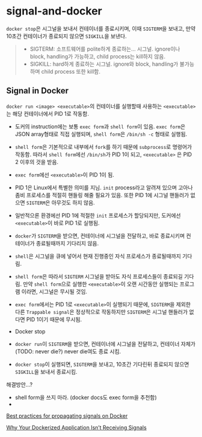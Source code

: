 # signal-and-docker

`docker stop`은 시그널을 보내서 컨테이너를 종료시키며, 이때 `SIGTERM`을 보내고, 만약 10초간 컨테이너가 종료되지 않으면 `SIGKILL`을 보낸다.

> - SIGTERM: 소프트웨어를 polite하게 종료하는... 시그널. ignore이나 block, handling가 가능하고, child process는 kill하지 않음.
> - SIGKILL: hard하게 종료하는 시그널. ignore와 block, handling가 불가능하며 child process 또한 kill함.

## Signal in Docker

`docker run <image> <executable>`의 컨테이너를 실행할때 사용하는 `<executable>`는 해당 컨테이너에서 PID 1로 작동함. 

- 도커의 instruction에는 보통 `exec form`과 `shell form`이 있음. `exec form`은 JSON array형태로 직접 실행되며, `shell form`은 `/bin/sh -c` 형태로 실행됨.
- `shell form`은 기본적으로 내부에서 `fork`를 하기 때문에 `subprocess`로 명령어가 작동함. 따라서 `shell form`에선 `/bin/sh`가 PID 1이 되고, `<executable>` 은 PID 2 이후의 것을 받음.
- `exec form`에선 `<executable>`이 PID 1이 됨.
- PID 1은 Linux에서 특별한 의미를 지님. `init` process라고 알려져 있으며 고아나 좀비 프로세스를 적절히 핸들링 해줄 필요가 있음. 또한 PID 1에 시그널 핸들러가 없으면 `SIGTERM`은 아무것도 하지 않음.
- 일반적으론 환경에선 PID 1에 적절한 `init` 프로세스가 할당되지만, 도커에선 `<executable>`이 바로 PID 1로 실행됨.
- `docker`가 `SIGTERM`을 받으면, 컨테이너에 시그널을 전달하고, 바로 종료시키며 컨테이너가 종료될때까지 기다리지 않음.
- `shell`은 시그널을 큐에 넣어서 현재 진행중인 자식 프로세스가 종료될때까지 기다림.
- `shell form`은 따라서 `SIGTERM` 시그널을 받아도 자식 프로세스들이 종료되길 기다림. 만약 `shell form`으로 실행한 `<executable>`이 오랜 시간동안 실행되는 프로그램 이라면, 시그널은 무시될 것임.
- `exec form`에서는 PID 1로 `<executable>`이 실행되기 때문에, `SIGTERM`을 제외한 다른 `Trappable signal`은 정상적으로 작동하지만 `SIGTERM`은 시그널 핸들러가 없다면 PID 1이기 때문에 무시됨.

- Docker stop
- `docker run`이 `SIGTERM`을 받으면, 컨테이너에 시그널을 전달하고, 컨테이너 자체가 (TODO: never die?) never die여도 종료 시킴.
- `docker stop`이 실행되면, `SIGTERM`을 보내고, 10초간 기다린뒤 종료되지 않으면 `SIGKILL`을 보내서 종료시킴.

해결방안...?

- shell form을 쓰지 마라. (docker docs도 exec form을 추천함)
- 

[Best practices for propagating signals on Docker](https://www.kaggle.com/code/residentmario/best-practices-for-propagating-signals-on-docker/notebook)

[Why Your Dockerized Application Isn’t Receiving Signals](https://hynek.me/articles/docker-signals/)

